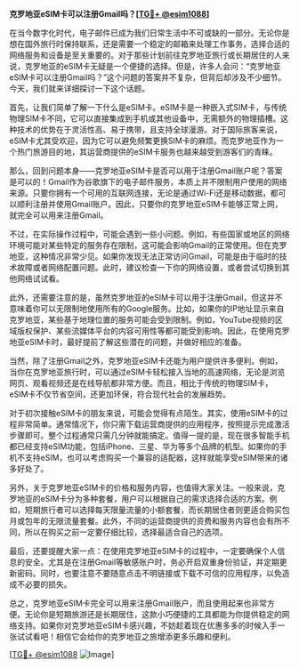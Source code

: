 **克罗地亚eSIM卡可以注册Gmail吗？[[TG💪+ @esim1088](https://t.me/s/esim1088)]**

在当今数字化时代，电子邮件已成为我们日常生活中不可或缺的一部分。无论你是想在国外旅行时保持联系，还是需要一个稳定的邮箱来处理工作事务，选择合适的网络服务和设备是至关重要的。对于那些计划前往克罗地亚旅行或长期居住的人来说，克罗地亚的eSIM卡无疑是一个便捷的选择。但是，许多人会问：“克罗地亚eSIM卡可以注册Gmail吗？”这个问题的答案并不复杂，但背后却涉及不少细节。今天，我们就来详细探讨一下这个话题。

首先，让我们简单了解一下什么是eSIM卡。eSIM卡是一种嵌入式SIM卡，与传统物理SIM卡不同，它可以直接集成到手机或其他设备中，无需额外的物理插槽。这种技术的优势在于灵活性高、易于携带，且支持全球漫游。对于国际旅客来说，eSIM卡尤其受欢迎，因为它可以避免频繁更换SIM卡的麻烦。而克罗地亚作为一个热门旅游目的地，其运营商提供的eSIM卡服务也越来越受到游客们的青睐。

那么，回到问题本身——克罗地亚eSIM卡是否可以用于注册Gmail账户呢？答案是可以的！Gmail作为谷歌旗下的电子邮件服务，本质上并不限制用户使用的网络来源。只要你拥有一个可用的互联网连接，无论是通过Wi-Fi还是移动数据，都可以顺利注册并使用Gmail账户。因此，只要你的克罗地亚eSIM卡能够正常上网，就完全可以用来注册Gmail。

不过，在实际操作过程中，可能会遇到一些小问题。例如，有些国家或地区的网络环境可能对某些特定的服务存在限制，这可能会影响Gmail的正常使用。但在克罗地亚，这种情况非常少见。如果你发现无法正常访问Gmail，可能是由于临时的技术故障或者网络配置问题。此时，建议检查一下你的网络设置，或者尝试切换到其他网络试试看。

此外，还需要注意的是，虽然克罗地亚的eSIM卡可以用于注册Gmail，但这并不意味着你可以无限制地使用所有的Google服务。比如，如果你的IP地址显示来自克罗地亚，某些基于地理位置的服务可能会受到限制。例如，YouTube视频的区域版权保护、某些流媒体平台的内容可用性等都可能受到影响。因此，在使用克罗地亚eSIM卡时，最好提前了解这些潜在的问题，并做好相应的准备。

当然，除了注册Gmail之外，克罗地亚eSIM卡还能为用户提供许多便利。例如，当你在克罗地亚旅行时，可以通过eSIM卡轻松接入当地的高速网络，无论是浏览网页、观看视频还是在线导航都非常方便。而且，相比于传统的物理SIM卡，eSIM卡不仅节省空间，还更加环保，符合现代社会的发展趋势。

对于初次接触eSIM卡的朋友来说，可能会觉得有点陌生。其实，使用eSIM卡的过程非常简单。通常情况下，你只需下载运营商提供的应用程序，按照提示完成激活步骤即可。整个过程通常只需几分钟就能搞定。值得一提的是，现在很多智能手机都已经支持eSIM功能，包括iPhone、三星、华为等多个品牌的机型。如果你的手机不支持eSIM，也可以考虑购买一个兼容的适配器，这样就能享受eSIM带来的诸多好处了。

另外，关于克罗地亚eSIM卡的价格和服务内容，也值得大家关注。一般来说，克罗地亚的eSIM卡分为多种套餐，用户可以根据自己的需求选择合适的方案。例如，短期旅行者可以选择每天限量流量的小额套餐，而长期居住者则更适合购买包月或包年的无限流量套餐。此外，不同的运营商提供的资费和服务内容也会有所不同，所以在购买之前一定要仔细比较，选择最适合自己的选项。

最后，还要提醒大家一点：在使用克罗地亚eSIM卡的过程中，一定要确保个人信息的安全。尤其是在注册Gmail等敏感账户时，务必开启双重身份验证，并定期更新密码。同时，也要注意不要随意点击不明链接或下载不可信的应用程序，以免造成不必要的损失。

总之，克罗地亚eSIM卡完全可以用来注册Gmail账户，而且使用起来也非常方便。无论你是短期旅游还是长期居住，这款小巧便捷的工具都能为你提供稳定的网络支持。如果你对克罗地亚eSIM卡感兴趣，不妨趁着现在优惠多多的时候入手一张试试看吧！相信它会给你的克罗地亚之旅增添更多乐趣和便利。

[[TG💪+ @esim1088](https://t.me/s/esim1088) ![Image](https://i.postimg.cc/4NQfJmqS/Snipaste-2025-05-13-00-14-12.png)]